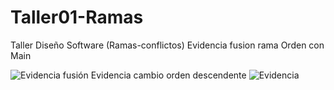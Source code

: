 # Taller01-Ramas
Taller Diseño Software (Ramas-conflictos)
Evidencia fusion rama Orden con Main

![Evidencia fusión](https://github.com/Alex-Benites/Taller01-Ramas/assets/132379170/f7e9edac-0e34-4578-92d6-7c498a60b96c)
Evidencia cambio orden descendente ![Evidencia](https://github.com/Alex-Benites/Taller01-Ramas/assets/132379170/6170e7cc-d104-45f4-a8e3-1787a3864f6a)

